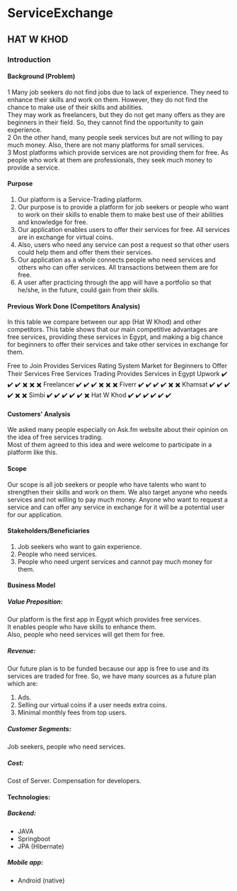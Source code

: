 
# ServiceExchange
## HAT W KHOD  
### Introduction  
#### Background (Problem)  
1 Many job seekers do not find jobs due to lack of experience. They need to enhance their skills and work on them. However, they do not find the chance to make use of their skills and abilities.   
They may work as freelancers, but they do not get many offers as they are beginners in their field. So, they cannot find the opportunity to gain experience.  
2 On the other hand, many people seek services but are not willing to pay much money. Also, there are not many platforms for small services.  
3 Most platforms which provide services are not providing them for free. As people who work at them are professionals, they seek much money to provide a service.  

#### Purpose  
1. Our platform is a Service-Trading platform.   
2. Our purpose is to provide a platform for job seekers or people who want to work on their skills to enable them to make best use of their abilities and knowledge for free.   
3. Our application enables users to offer their services for free. All services are in exchange for virtual coins.   
4. Also, users who need any service can post a request so that other users could help them and offer them their services.   
5. Our application as a whole connects people who need services and others who can offer services. All transactions between them are for free.  
6. A user after practicing through the app will have a portfolio so that he/she, in the future, could gain from their skills.   

#### Previous Work Done (Competitors Analysis)   
In this table we compare between our app (Hat W Khod) and other competitors. This table shows that our main competitive advantages are free services, providing these services in Egypt, and making a big chance for beginners to offer their services and take other services in exchange for them. 

Free to Join	Provides Services	Rating System 	Market for Beginners to Offer Their Services	Free Services Trading	Provides Services in Egypt
Upwork	✔️	✔️	✔️	✖️	✖️	✖️
Freelancer	✔️	✔️	✔️	✖️	✖️	✖️
Fiverr	✔️	✔️	✔️	✔️	✖️	✖️
Khamsat	✔️	✔️	✔️	✔️	✖️	✖️
Simbi	✔️	✔️	✔️	✔️	✔️	✖️
Hat W Khod	✔️	✔️	✔️	✔️	✔️	✔️

#### Customers' Analysis  
We asked many people especially on Ask.fm website about their opinion on the idea of free services trading.  
Most of them agreed to this idea and were welcome to participate in a platform like this.  

#### Scope  
Our scope is all job seekers or people who have talents who want to strengthen their skills and work on them. We also target anyone who needs services and not willing to pay much money. Anyone who want to request a service and can offer any service in exchange for it will be a potential user for our application.  

#### Stakeholders/Beneficiaries  
1. Job seekers who want to gain experience.  
2. People who need services.  
3. People who need urgent services and cannot pay much money for them.  

#### Business Model  
##### Value Preposition:  
Our platform is the first app in Egypt which provides free services.  
It enables people who have skills to enhance them.  
Also, people who need services will get them for free.  
##### Revenue: 
Our future plan is to be funded because our app is free to use and its services are traded for free. So, we have many sources as a future plan which are: 
1. Ads. 
2. Selling our virtual coins if a user needs extra coins. 
3. Minimal monthly fees from top users. 

##### Customer Segments: 
Job seekers, people who need services. 

##### Cost:
Cost of Server. 
Compensation for developers.  

#### Technologies:  
##### Backend:  
* JAVA  
* Springboot  
* JPA (Hibernate)  
##### Mobile app:  
* Android (native)  







